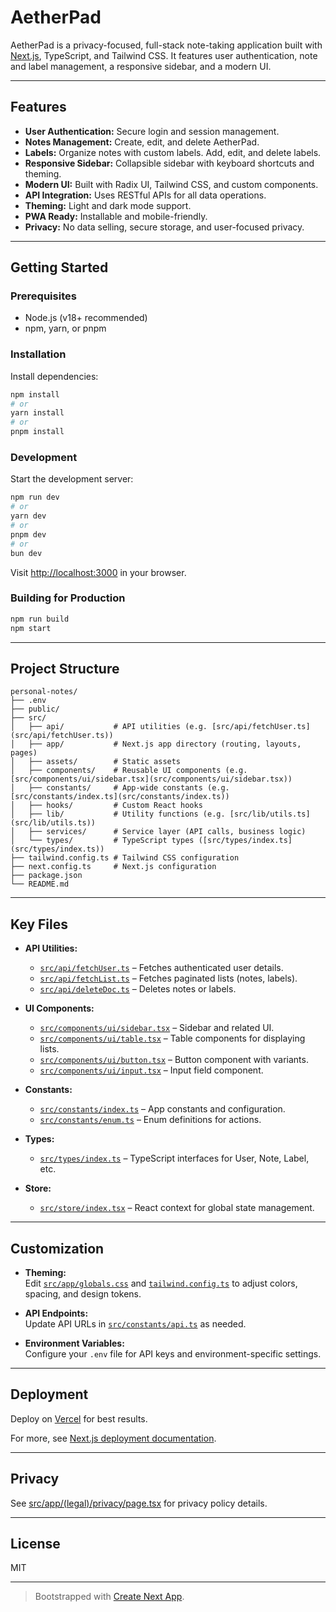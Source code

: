 # AetherPad

AetherPad is a privacy-focused, full-stack note-taking application built with [Next.js](https://nextjs.org/), TypeScript, and Tailwind CSS. It features user authentication, note and label management, a responsive sidebar, and a modern UI.

---

## Features

- **User Authentication:** Secure login and session management.
- **Notes Management:** Create, edit, and delete AetherPad.
- **Labels:** Organize notes with custom labels. Add, edit, and delete labels.
- **Responsive Sidebar:** Collapsible sidebar with keyboard shortcuts and theming.
- **Modern UI:** Built with Radix UI, Tailwind CSS, and custom components.
- **API Integration:** Uses RESTful APIs for all data operations.
- **Theming:** Light and dark mode support.
- **PWA Ready:** Installable and mobile-friendly.
- **Privacy:** No data selling, secure storage, and user-focused privacy.

---

## Getting Started

### Prerequisites

- Node.js (v18+ recommended)
- npm, yarn, or pnpm

### Installation

Install dependencies:

```bash
npm install
# or
yarn install
# or
pnpm install
```

### Development

Start the development server:

```bash
npm run dev
# or
yarn dev
# or
pnpm dev
# or
bun dev
```

Visit [http://localhost:3000](http://localhost:3000) in your browser.

### Building for Production

```bash
npm run build
npm start
```

---

## Project Structure

```
personal-notes/
├── .env
├── public/
├── src/
│   ├── api/           # API utilities (e.g. [src/api/fetchUser.ts](src/api/fetchUser.ts))
│   ├── app/           # Next.js app directory (routing, layouts, pages)
│   ├── assets/        # Static assets
│   ├── components/    # Reusable UI components (e.g. [src/components/ui/sidebar.tsx](src/components/ui/sidebar.tsx))
│   ├── constants/     # App-wide constants (e.g. [src/constants/index.ts](src/constants/index.ts))
│   ├── hooks/         # Custom React hooks
│   ├── lib/           # Utility functions (e.g. [src/lib/utils.ts](src/lib/utils.ts))
│   ├── services/      # Service layer (API calls, business logic)
│   └── types/         # TypeScript types ([src/types/index.ts](src/types/index.ts))
├── tailwind.config.ts # Tailwind CSS configuration
├── next.config.ts     # Next.js configuration
├── package.json
└── README.md
```

---

## Key Files

- **API Utilities:**

  - [`src/api/fetchUser.ts`](src/api/fetchUser.ts) – Fetches authenticated user details.
  - [`src/api/fetchList.ts`](src/api/fetchList.ts) – Fetches paginated lists (notes, labels).
  - [`src/api/deleteDoc.ts`](src/api/deleteDoc.ts) – Deletes notes or labels.

- **UI Components:**

  - [`src/components/ui/sidebar.tsx`](src/components/ui/sidebar.tsx) – Sidebar and related UI.
  - [`src/components/ui/table.tsx`](src/components/ui/table.tsx) – Table components for displaying lists.
  - [`src/components/ui/button.tsx`](src/components/ui/button.tsx) – Button component with variants.
  - [`src/components/ui/input.tsx`](src/components/ui/input.tsx) – Input field component.

- **Constants:**

  - [`src/constants/index.ts`](src/constants/index.ts) – App constants and configuration.
  - [`src/constants/enum.ts`](src/constants/enum.ts) – Enum definitions for actions.

- **Types:**

  - [`src/types/index.ts`](src/types/index.ts) – TypeScript interfaces for User, Note, Label, etc.

- **Store:**
  - [`src/store/index.tsx`](src/store/index.tsx) – React context for global state management.

---

## Customization

- **Theming:**  
  Edit [`src/app/globals.css`](src/app/globals.css) and [`tailwind.config.ts`](tailwind.config.ts) to adjust colors, spacing, and design tokens.

- **API Endpoints:**  
  Update API URLs in [`src/constants/api.ts`](src/constants/api.ts) as needed.

- **Environment Variables:**  
  Configure your `.env` file for API keys and environment-specific settings.

---

## Deployment

Deploy on [Vercel](https://vercel.com/new?utm_medium=default-template&filter=next.js&utm_source=create-next-app&utm_campaign=create-next-app-readme) for best results.

For more, see [Next.js deployment documentation](https://nextjs.org/docs/app/building-your-application/deploying).

---

## Privacy

See [src/app/(legal)/privacy/page.tsx](<src/app/(legal)/privacy/page.tsx>) for privacy policy details.

---

## License

MIT

---

> Bootstrapped with [Create Next App](https://nextjs.org/docs/app/api-reference/cli/create-next-app).
